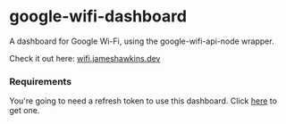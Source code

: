 # google-wifi-dashboard

A dashboard for Google Wi-Fi, using the google-wifi-api-node wrapper.

Check it out here: [wifi.jameshawkins.dev](https://wifi.jameshawkins.dev)

### Requirements

You're going to need a refresh token to use this dashboard. Click [here](https://www.angelod.com/onhubauthtool/) to get one.
